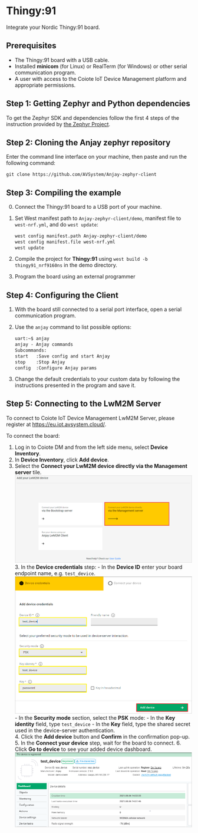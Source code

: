 # Thingy:91

Integrate your Nordic Thingy:91 board.

## Prerequisites

- The Thingy:91 board with a USB cable.
- Installed **minicom** (for Linux) or RealTerm (for Windows) or other serial communication program.
- A user with access to the Coiote IoT Device Management platform and appropriate permissions.

## Step 1: Getting Zephyr and Python dependencies

To get the Zephyr SDK and dependencies follow the first 4 steps of the instruction provided by [the Zephyr Project](https://docs.zephyrproject.org/latest/getting_started/index.html).

## Step 2: Cloning the Anjay zephyr repository

Enter the command line interface on your machine, then paste and run the following command:

   ```
   git clone https://github.com/AVSystem/Anjay-zephyr-client
   ```

## Step 3: Compiling the example

0. Connect the Thingy:91 board to a USB port of your machine.
0. Set West manifest path to `Anjay-zephyr-client/demo`, manifest file to `west-nrf.yml`, and do `west update`:

    ```
    west config manifest.path Anjay-zephyr-client/demo
    west config manifest.file west-nrf.yml
    west update
    ```

0. Compile the project for **Thingy:91** using `west build -b thingy91_nrf9160ns` in the demo directory.
0. Program the board using an external programmer

## Step 4: Configuring the Client

1. With the board still connected to a serial port interface, open a serial communication program.
2. Use the `anjay` command to list possible options:

    ```
    uart:~$ anjay
    anjay - Anjay commands
    Subcommands:
    start   :Save config and start Anjay
    stop    :Stop Anjay
    config  :Configure Anjay params
    ```

3. Change the default credentials to your custom data by following the instructions presented in the program and save it.

## Step 5: Connecting to the LwM2M Server

To connect to Coiote IoT Device Management LwM2M Server, please register at https://eu.iot.avsystem.cloud/.

To connect the board:

1. Log in to Coiote DM and from the left side menu, select **Device Inventory**.
2. In **Device Inventory**, click **Add device**.
3. Select the **Connect your LwM2M device directly via the Management server** tile.
       ![Add via Mgmt](images/mgmt_tile.png "Add via Mgmt")
    3. In the **Device credentials** step:
         - In the **Device ID** enter your board endpoint name, e.g. `test_device`.
             ![Device credentials step](images/add_mgmt_quick.png "Device credentials step")
         - In the **Security mode** section, select the **PSK** mode:
              - In the **Key identity** field, type `test_device`
              - In the **Key** field, type the shared secret used in the device-server authentication.  
    4. Click the **Add device** button and **Confirm** in the confirmation pop-up.
    5. In the **Connect your device** step, wait for the board to connect.
    6. Click **Go to device** to see your added device dashboard.
        ![Registered device](images/registered_device.png "Registered device")
